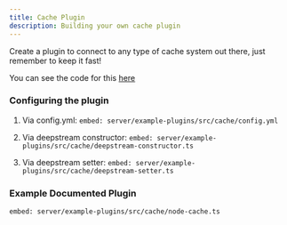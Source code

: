```yaml
---
title: Cache Plugin
description: Building your own cache plugin
---
```


Create a plugin to connect to any type of cache system out there, just remember to keep it fast!

You can see the code for this [here](https://github.com/deepstreamIO/deepstream.io-example-plugins)

### Configuring the plugin

1) Via config.yml:
`embed: server/example-plugins/src/cache/config.yml`

2) Via deepstream constructor:
`embed: server/example-plugins/src/cache/deepstream-constructor.ts`

3) Via deepstream setter:
`embed: server/example-plugins/src/cache/deepstream-setter.ts`

### Example Documented Plugin


`embed: server/example-plugins/src/cache/node-cache.ts`